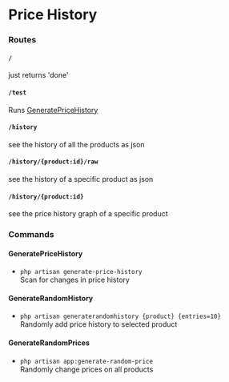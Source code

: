 # Price History



### **Routes**

#### `/`  
just returns 'done'  

#### `/test`  
Runs [GeneratePriceHistory](#generatepricehistory)

#### `/history`  
see the history of all the products as json

#### `/history/{product:id}/raw`  
see the history of a specific product as json

#### `/history/{product:id}`  
see the price history graph of a specific product

### **Commands**

#### GeneratePriceHistory
- `php artisan generate-price-history`  
Scan for changes in price history

#### GenerateRandomHistory
- `php artisan generaterandomhistory {product} {entries=10}`  
Randomly add price history to selected product

#### GenerateRandomPrices
- `php artisan app:generate-random-price`  
Randomly change prices on all products